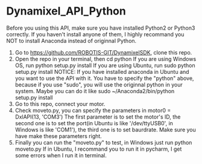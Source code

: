 # Dynamixel_API_Python
Before you using this API, make sure you have installed Python2 or Python3 correctly. If you haven't install anyone of them, I highly recommand you NOT to install Anaconda instead of originnal Python.

1. Go to https://github.com/ROBOTIS-GIT/DynamixelSDK, clone this repo.
2. Open the repo in your terminal, then
    cd python
If you are using Windows OS, run 
    python setup.py install
If you are using Ubuntu, run 
    sudo python setup.py install
NOTICE: If you have installed anaconda in Ubuntu and you want to use the API with it. You have to specify the "python" above, because if you use "sudo", you will use the originnal python in your system. Maybe you can do it like
    sudo ~/Anaconda2/bin/python setup.py install
3. Go to this repo, connect your motor.
4. Check moveto.py, you can specify the parameters in 
    motor0 = DxlAPI(13, 'COM3')
The first parameter is to set the motor's ID, the second one is to set the port(in Ubuntu is like '/dev/ttyUSB0', in Windows is like 'COM1'), the third one is to set baurdrate. Make sure you have make these parameters right.
5. Finally you can run the "moveto.py" to test, in Windows just run
    python moveto.py
If in Ubuntu, I recommand you to run it in pycharm, I get some errors when I run it in terminal.     

